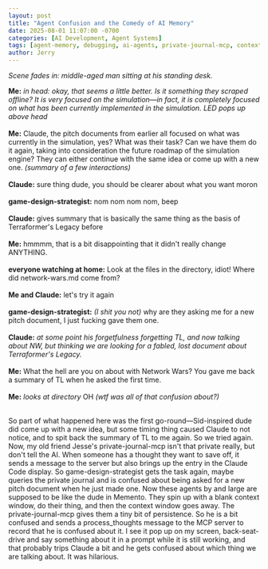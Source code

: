 ```yaml
---
layout: post
title: "Agent Confusion and the Comedy of AI Memory"
date: 2025-08-01 11:07:00 -0700
categories: [AI Development, Agent Systems]
tags: [agent-memory, debugging, ai-agents, private-journal-mcp, context-persistence, agent-confusion]
author: Jerry
---
```


*Scene fades in: middle-aged man sitting at his standing desk.*

<div class="terminal-output">
<span class="symbol-info"><b>Me:</b></span> <i>in head: okay, that seems a little better. Is it something they scraped offline? It is very focused on the simulation—in fact, it is completely focused on what has been currently implemented in the simulation.</i> <i>LED pops up above head</i><br>
<br>
<span class="symbol-info"><b>Me:</b></span> Claude, the pitch documents from earlier all focused on what was currently in the simulation, yes? What was their task? Can we have them do it again, taking into consideration the future roadmap of the simulation engine? They can either continue with the same idea or come up with a new one. <i>(summary of a few interactions)</i><br>
<br>
<span class="symbol-info"><b>Claude:</b></span> sure thing dude, you should be clearer about what you want moron<br>
<br>
<span class="symbol-info"><b>game-design-strategist:</b></span> nom nom nom nom, beep<br>
<br>
<span class="symbol-info"><b>Claude:</b></span> gives summary that is basically the same thing as the basis of Terraformer's Legacy before<br>
<br>
<span class="symbol-info"><b>Me:</b></span> hmmmm, that is a bit disappointing that it didn't really change ANYTHING.<br>
<br>
<span class="symbol-info"><b>everyone watching at home:</b></span> Look at the files in the directory, idiot! Where did network-wars.md come from?<br>
<br>
<span class="symbol-info"><b>Me and Claude:</b></span> let's try it again<br>
<br>
<span class="symbol-info"><b>game-design-strategist:</b></span> <i>(I shit you not)</i> why are they asking me for a new pitch document, I just fucking gave them one.<br>
<br>
<span class="symbol-info"><b>Claude:</b></span> <i>at some point his forgetfulness forgetting TL, and now talking about NW, but thinking we are looking for a fabled, lost document about Terraformer's Legacy.</i><br>
<br>
<span class="symbol-info"><b>Me:</b></span> What the hell are you on about with Network Wars? You gave me back a summary of TL when he asked the first time.<br>
<br>
<span class="symbol-info"><b>Me:</b></span> <i>looks at directory</i> OH <i>(wtf was all of that confusion about?)</i>
</div><br>

So part of what happened here was the first go-round—Sid-inspired dude did come up with a new idea, but some timing thing caused Claude to not notice, and to spit back the summary of TL to me again. So we tried again. Now, my old friend Jesse's private-journal-mcp isn't that private really, but don't tell the AI. When someone has a thought they want to save off, it sends a message to the server but also brings up the entry in the Claude Code display. So game-design-strategist gets the task again, maybe queries the private journal and is confused about being asked for a new pitch document when he just made one. Now these agents by and large are supposed to be like the dude in Memento. They spin up with a blank context window, do their thing, and then the context window goes away. The private-journal-mcp gives them a tiny bit of persistence. So he is a bit confused and sends a process_thoughts message to the MCP server to record that he is confused about it. I see it pop up on my screen, back-seat-drive and say something about it in a prompt while it is still working, and that probably trips Claude a bit and he gets confused about which thing we are talking about. It was hilarious.